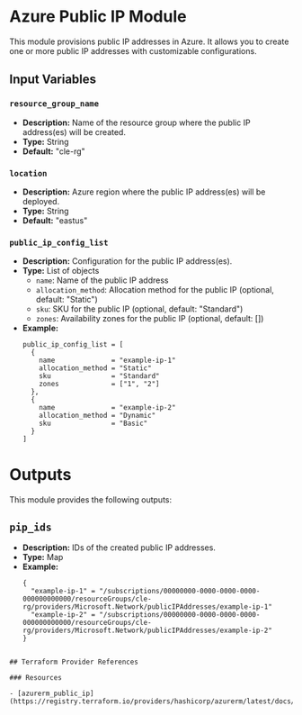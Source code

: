 # Azure Public IP Module

This module provisions public IP addresses in Azure. It allows you to create one or more public IP addresses with customizable configurations.

## Input Variables

### `resource_group_name`

- **Description:** Name of the resource group where the public IP address(es) will be created.
- **Type:** String
- **Default:** "cle-rg"

### `location`

- **Description:** Azure region where the public IP address(es) will be deployed.
- **Type:** String
- **Default:** "eastus"

### `public_ip_config_list`

- **Description:** Configuration for the public IP address(es).
- **Type:** List of objects
  - `name`: Name of the public IP address
  - `allocation_method`: Allocation method for the public IP (optional, default: "Static")
  - `sku`: SKU for the public IP (optional, default: "Standard")
  - `zones`: Availability zones for the public IP (optional, default: [])
- **Example:**
  ```
  public_ip_config_list = [
    {
      name              = "example-ip-1"
      allocation_method = "Static"
      sku               = "Standard"
      zones             = ["1", "2"]
    },
    {
      name              = "example-ip-2"
      allocation_method = "Dynamic"
      sku               = "Basic"
    }
  ]

#  Outputs

This module provides the following outputs:

## `pip_ids`

- **Description:** IDs of the created public IP addresses.
- **Type:** Map
- **Example:**
  ```hcl
  {
    "example-ip-1" = "/subscriptions/00000000-0000-0000-0000-000000000000/resourceGroups/cle-rg/providers/Microsoft.Network/publicIPAddresses/example-ip-1"
    "example-ip-2" = "/subscriptions/00000000-0000-0000-0000-000000000000/resourceGroups/cle-rg/providers/Microsoft.Network/publicIPAddresses/example-ip-2"
  }
```

## Terraform Provider References

### Resources

- [azurerm_public_ip](https://registry.terraform.io/providers/hashicorp/azurerm/latest/docs/resources/public_ip)

